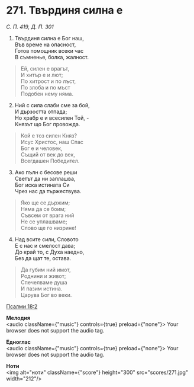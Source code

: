 # 271. Твърдиня силна е

_С. П. 419, Д. П. 301_

1. Твърдиня силна е Бог наш,  
Във време на опасност,  
Готов помощник всеки час  
В съмненье, болка, жалност.  

> Ей, силен е врагът,  
> И хитър е и лют;  
> По хитрост и по лъст,  
> По злоба и по мъст  
> Подобен нему няма.  

2. Ний с сила слаби сме за бой,  
И дързостта отпада;  
Но храбр е и всесилен Той, -  
Князът що Бог провожда.  

> Кой е тоз силен Княз?  
> Исус Христос, наш Спас  
> Бог е и человек,  
> Същий от век до век,  
> Всегдашен Победител.  

3. Ако пълн с бесове реши  
Светът да ни заплашва,  
Бог иска истината Си  
Чрез нас да тържествува.  

> Яко ще се държим;  
> Няма да се боим;  
> Съвсем от врага ний  
> Не се уплашваме;  
> Слово ще го низрине!

4. Над всите сили, Словото  
Е с нас и смелост дава;  
До край то, с Духа наедно,  
Без да щат те, остава.  

> Да губим ний имот,  
> Роднини и живот;  
> Спечелваме душа  
> И пазим истина.  
> Царува Бог во веки.

[Псалми 18:2](http://biblia.bg/index.php?k=19&g=18&s=2)

**Мелодия**  
<audio className={"music"} controls={true} preload={"none"}>
    <source src="mp3/271.mp3" type="audio/mpeg"/>
    Your browser does not support the audio tag.
</audio>

**Едноглас**  
<audio className={"music"} controls={true} preload={"none"}>
    <source src="transp/271.mp3" type="audio/mpeg"/>
    Your browser does not support the audio tag.
</audio>

**Ноти**  
<img alt="ноти" className={"score"} height="300" src="scores/271.jpg" width="212"/>

